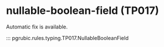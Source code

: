 # nullable-boolean-field (TP017)

Automatic fix is available.

::: pgrubic.rules.typing.TP017.NullableBooleanField
